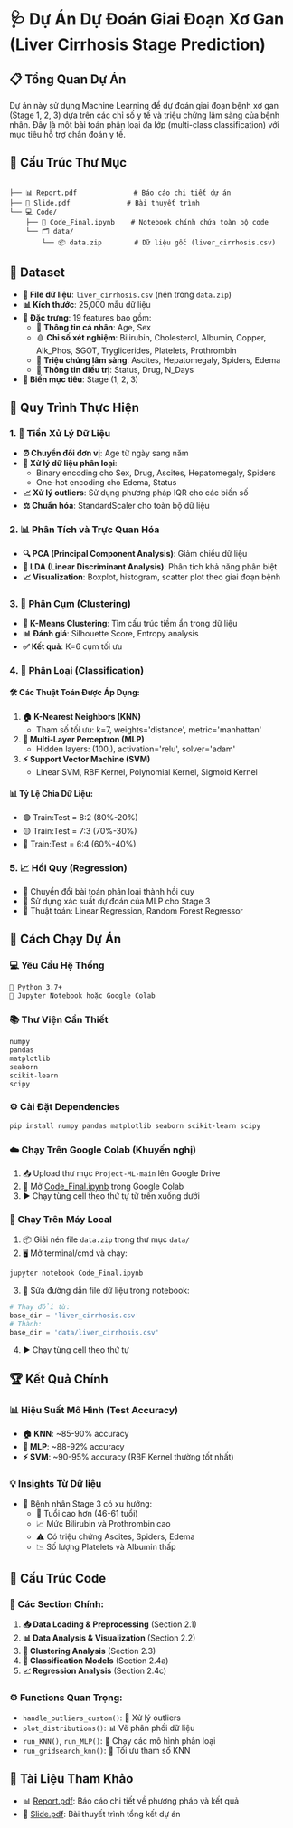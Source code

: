 # 🩺 Dự Án Dự Đoán Giai Đoạn Xơ Gan (Liver Cirrhosis Stage Prediction)

## 📋 Tổng Quan Dự Án

Dự án này sử dụng Machine Learning để dự đoán giai đoạn bệnh xơ gan (Stage 1, 2, 3) dựa trên các chỉ số y tế và triệu chứng lâm sàng của bệnh nhân. Đây là một bài toán phân loại đa lớp (multi-class classification) với mục tiêu hỗ trợ chẩn đoán y tế.

## 📁 Cấu Trúc Thư Mục

```

├── 📊 Report.pdf              # Báo cáo chi tiết dự án
├── 🎯 Slide.pdf              # Bài thuyết trình
└── 💻 Code/
    ├── 📓 Code_Final.ipynb    # Notebook chính chứa toàn bộ code
    └── 🗂️ data/
        └── 📦 data.zip        # Dữ liệu gốc (liver_cirrhosis.csv)

```
        
## 🔬 Dataset

- **📄 File dữ liệu**: `liver_cirrhosis.csv` (nén trong `data.zip`)
- **📊 Kích thước**: 25,000 mẫu dữ liệu
- **🧬 Đặc trưng**: 19 features bao gồm:
  - 👤 **Thông tin cá nhân**: Age, Sex
  - 🩸 **Chỉ số xét nghiệm**: Bilirubin, Cholesterol, Albumin, Copper, Alk_Phos, SGOT, Tryglicerides, Platelets, Prothrombin
  - 🏥 **Triệu chứng lâm sàng**: Ascites, Hepatomegaly, Spiders, Edema
  - 💊 **Thông tin điều trị**: Status, Drug, N_Days
- **🎯 Biến mục tiêu**: Stage (1, 2, 3)

## 🔄 Quy Trình Thực Hiện

### 1. 🧹 Tiền Xử Lý Dữ Liệu
- **⏰ Chuyển đổi đơn vị**: Age từ ngày sang năm
- **🔄 Xử lý dữ liệu phân loại**: 
  - Binary encoding cho Sex, Drug, Ascites, Hepatomegaly, Spiders
  - One-hot encoding cho Edema, Status
- **📈 Xử lý outliers**: Sử dụng phương pháp IQR cho các biến số
- **⚖️ Chuẩn hóa**: StandardScaler cho toàn bộ dữ liệu

### 2. 📊 Phân Tích và Trực Quan Hóa
- **🔍 PCA (Principal Component Analysis)**: Giảm chiều dữ liệu
- **📐 LDA (Linear Discriminant Analysis)**: Phân tích khả năng phân biệt
- **📈 Visualization**: Boxplot, histogram, scatter plot theo giai đoạn bệnh

### 3. 🎯 Phân Cụm (Clustering)
- **🔵 K-Means Clustering**: Tìm cấu trúc tiềm ẩn trong dữ liệu
- **📊 Đánh giá**: Silhouette Score, Entropy analysis
- **✅ Kết quả**: K=6 cụm tối ưu

### 4. 🤖 Phân Loại (Classification)

#### 🛠️ Các Thuật Toán Được Áp Dụng:
1. **🏠 K-Nearest Neighbors (KNN)**
   - Tham số tối ưu: k=7, weights='distance', metric='manhattan'
2. **🧠 Multi-Layer Perceptron (MLP)**
   - Hidden layers: (100,), activation='relu', solver='adam'
3. **⚡ Support Vector Machine (SVM)**
   - Linear SVM, RBF Kernel, Polynomial Kernel, Sigmoid Kernel

#### 📊 Tỷ Lệ Chia Dữ Liệu:
- 🟢 Train:Test = 8:2 (80%-20%)
- 🟡 Train:Test = 7:3 (70%-30%)  
- 🔴 Train:Test = 6:4 (60%-40%)

### 5. 📈 Hồi Quy (Regression)
- 🔄 Chuyển đổi bài toán phân loại thành hồi quy
- 🎯 Sử dụng xác suất dự đoán của MLP cho Stage 3
- 🤖 Thuật toán: Linear Regression, Random Forest Regressor

## 🚀 Cách Chạy Dự Án

### 💻 Yêu Cầu Hệ Thống
```bash
🐍 Python 3.7+
📓 Jupyter Notebook hoặc Google Colab
```

### 📚 Thư Viện Cần Thiết
```python
numpy
pandas
matplotlib
seaborn
scikit-learn
scipy
```

### ⚙️ Cài Đặt Dependencies
```bash
pip install numpy pandas matplotlib seaborn scikit-learn scipy
```

### ☁️ Chạy Trên Google Colab (Khuyến nghị)
1. 📤 Upload thư mục `Project-ML-main` lên Google Drive
2. 📂 Mở [Code_Final.ipynb](Code/Code_Final.ipynb) trong Google Colab
3. ▶️ Chạy từng cell theo thứ tự từ trên xuống dưới

### 💾 Chạy Trên Máy Local
1. 📦 Giải nén file `data.zip` trong thư mục `data/`
2. 🖥️ Mở terminal/cmd và chạy:
```bash
jupyter notebook Code_Final.ipynb
```
3. 🔧 Sửa đường dẫn file dữ liệu trong notebook:
```python
# Thay đổi từ:
base_dir = 'liver_cirrhosis.csv'
# Thành:
base_dir = 'data/liver_cirrhosis.csv'
```
4. ▶️ Chạy từng cell theo thứ tự

## 🏆 Kết Quả Chính

### 📊 Hiệu Suất Mô Hình (Test Accuracy)
- **🏠 KNN**: ~85-90% accuracy
- **🧠 MLP**: ~88-92% accuracy  
- **⚡ SVM**: ~90-95% accuracy (RBF Kernel thường tốt nhất)

### 💡 Insights Từ Dữ liệu
- 🚨 Bệnh nhân Stage 3 có xu hướng:
  - 👴 Tuổi cao hơn (46-61 tuổi)
  - 📈 Mức Bilirubin và Prothrombin cao
  - ⚠️ Có triệu chứng Ascites, Spiders, Edema
  - 📉 Số lượng Platelets và Albumin thấp

## 📝 Cấu Trúc Code

### 🔧 Các Section Chính:
1. **📥 Data Loading & Preprocessing** (Section 2.1)
2. **📊 Data Analysis & Visualization** (Section 2.2)  
3. **🎯 Clustering Analysis** (Section 2.3)
4. **🤖 Classification Models** (Section 2.4a)
5. **📈 Regression Analysis** (Section 2.4c)

### ⚙️ Functions Quan Trọng:
- `handle_outliers_custom()`: 🧹 Xử lý outliers
- `plot_distributions()`: 📊 Vẽ phân phối dữ liệu
- `run_KNN()`, `run_MLP()`: 🚀 Chạy các mô hình phân loại
- `run_gridsearch_knn()`: 🎯 Tối ưu tham số KNN

## 📖 Tài Liệu Tham Khảo

- 📊 [Report.pdf](Report.pdf): Báo cáo chi tiết về phương pháp và kết quả
- 🎯 [Slide.pdf](Slide.pdf): Bài thuyết trình tổng kết dự án
